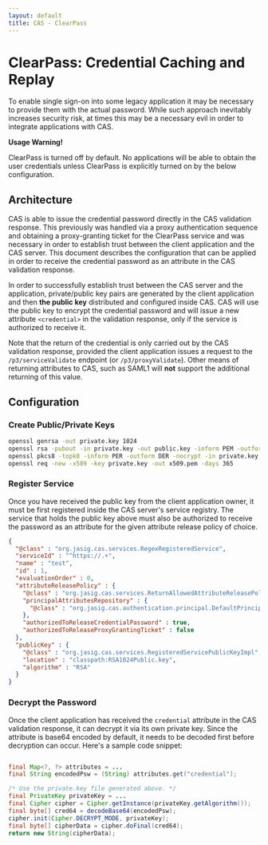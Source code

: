 ```yaml
---
layout: default
title: CAS - ClearPass
---
```


# ClearPass: Credential Caching and Replay
To enable single sign-on into some legacy application it may be necessary to provide them with the actual password.
While such approach inevitably increases security risk, at times this may be a necessary evil in order to integrate
applications with CAS.

<div class="alert alert-warning"><strong>Usage Warning!</strong><p>ClearPass is turned off by default.
No applications will be able to obtain the user credentials unless ClearPass is explicitly turned on by the
below configuration.</p></div>

## Architecture
CAS is able to issue the credential password directly in the CAS validation response. This previously was handled
via a proxy authentication sequence and obtaining a proxy-granting ticket for the ClearPass service and was necessary
in order to establish trust between the client application and the CAS server. This document describes the configuration 
that can be applied in order to receive the credential password as an attribute in the CAS validation response.

In order to successfully establish trust between the
CAS server and the application, private/public key pairs are generated by the client application and then
**the public key** distributed and configured inside CAS. CAS will use the public key to encrypt the credential
password and will issue a new attribute `<credential>` in the validation response, only if the service is authorized to receive it.

Note that the return of the credential is only carried out by the CAS validation response, provided the client
application issues a request to the `/p3/serviceValidate` endpoint  (or `/p3/proxyValidate`). Other means of
returning attributes to CAS, such as SAML1 will **not** support the additional returning of this value.

## Configuration

### Create Public/Private Keys


```bash
openssl genrsa -out private.key 1024
openssl rsa -pubout -in private.key -out public.key -inform PEM -outform DER
openssl pkcs8 -topk8 -inform PER -outform DER -nocrypt -in private.key -out private.p8
openssl req -new -x509 -key private.key -out x509.pem -days 365
```

### Register Service
Once you have received the public key from the client application owner, it must be first
registered inside the CAS server's service registry. The service that holds the public key above must also
be authorized to receive the password
as an attribute for the given attribute release policy of choice.

```json
{
  "@class" : "org.jasig.cas.services.RegexRegisteredService",
  "serviceId" : "^https://.+",
  "name" : "test",
  "id" : 1,
  "evaluationOrder" : 0,
  "attributeReleasePolicy" : {
    "@class" : "org.jasig.cas.services.ReturnAllowedAttributeReleasePolicy",
    "principalAttributesRepository" : {
      "@class" : "org.jasig.cas.authentication.principal.DefaultPrincipalAttributesRepository"
    },
    "authorizedToReleaseCredentialPassword" : true,
    "authorizedToReleaseProxyGrantingTicket" : false
  },
  "publicKey" : {
    "@class" : "org.jasig.cas.services.RegisteredServicePublicKeyImpl",
    "location" : "classpath:RSA1024Public.key",
    "algorithm" : "RSA"
  }
}
```

### Decrypt the Password
Once the client application has received the `credential` attribute in the CAS validation response, it can decrypt
it via its own private key. Since the attribute is base64 encoded by default, it needs to be decoded first before
decryption can occur. Here's a sample code snippet:

```java

final Map<?, ?> attributes = ...
final String encodedPsw = (String) attributes.get("credential");

/* Use the private.key file generated above. */
final PrivateKey privateKey = ...
final Cipher cipher = Cipher.getInstance(privateKey.getAlgorithm());
final byte[] cred64 = decodeBase64(encodedPsw);
cipher.init(Cipher.DECRYPT_MODE, privateKey);
final byte[] cipherData = cipher.doFinal(cred64);
return new String(cipherData);

```
